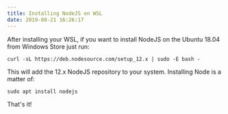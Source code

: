 ```yaml
---
title: Installing NodeJS on WSL
date: 2019-08-21 16:26:17
---
```

After installing your WSL, if you want to install NodeJS on the Ubuntu 18.04 from Windows Store just run:

```shell
curl -sL https://deb.nodesource.com/setup_12.x | sudo -E bash -
```

This will add the 12.x NodeJS repository to your system. Installing Node is a matter of:

```shell
sudo apt install nodejs
```

That's it!